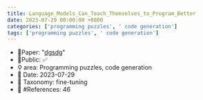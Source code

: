 ```yaml
---
title: Language_Models_Can_Teach_Themselves_to_Program_Better
date: 2023-07-29 00:00:00 +0800
categories: ['programming puzzles', ' code generation']
tags: ['programming puzzles', ' code generation']
---
```


- 📙Paper: "[dgsdg](dsgfdhgf)"
- 🔑Public: ✅
- ⚲ area: Programming puzzles,  code generation
- 📅 Date: 2023-07-29
- 🔎 Taxonomy: fine-tuning
- 📝 #References: 46
